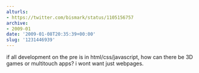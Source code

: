 ```yaml
---
alturls:
- https://twitter.com/bismark/status/1105156757
archive:
- 2009-01
date: '2009-01-08T20:35:39+00:00'
slug: '1231446939'
---
```


if all development on the pre is in html/css/javascript, how can there be 3D games or multitouch apps? i wont want just webpages.


